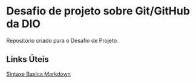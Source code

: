 # Desafio de projeto sobre Git/GitHub da DIO
Repositório criado para o Desafio de Projeto. 

## Links Úteis 
[Sintaxe Basica Markdown](https://www.markdownguide.org/basic-syntax/)
